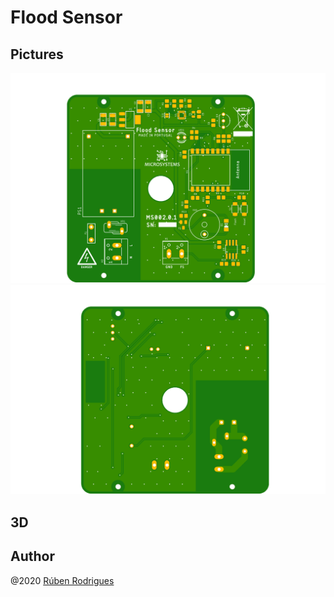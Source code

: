 # Flood Sensor 





## Pictures

![](https://github.com/rubengr/flood_sensor/blob/dev/pictures/flood_sensor_top.png)
![](https://github.com/rubengr/flood_sensor/blob/dev/pictures/flood_sensor_bottom.png)


## 3D






## Author
@2020
[Rúben Rodrigues](mailto:ruben_gr@live.com.pt)